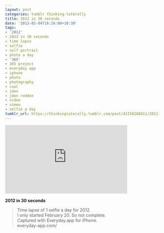 ```yaml
---
layout: post
categories: tumblr thinking-laterally
title: 2012 in 30 seconds
date: '2013-02-04T16:26:00+10:30'
tags:
- '2012'
- 2012 in 30 seconds
- time lapse
- selfie
- self portrait
- photo a day
- '365'
- 365 project
- everyday app
- iphone
- photo
- photography
- cool
- jden
- jden redden
- video
- vimeo
- selfie a day
tumblr_url: https://thinkinglaterally.tumblr.com/post/42258280411/2012-in-30-seconds-time-lapse-of-1-selfie-a-day
---
```

<iframe src="https://player.vimeo.com/video/58858056?title=0&amp;byline=0&amp;portrait=0&amp;app_id=122963" width="400" height="225" frameborder="0" allow="autoplay; fullscreen" allowfullscreen></iframe>  

**2012 in 30 seconds**

> Time lapse of 1 selfie a day for 2012.  
> I only started February 20. So not complete.  
> Captured with Everyday.app for iPhone.  
> everyday-app.com/

